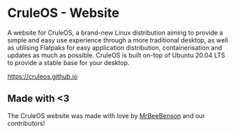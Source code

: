 # CruleOS - Website
A website for CruleOS, a brand-new Linux distribution aiming to provide a simple and easy use experience through a more traditional desktop, as well as utilising Flatpaks for easy application distribution, containerisation and updates as much as possible. CruleOS is built on-top of Ubuntu 20.04 LTS to provide a stable base for your desktop.

https://cruleos.github.io

## Made with <3
The CruleOS website was made with love by [MrBeeBenson](https://mrbeebenson.github.io) and our contributors!

